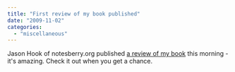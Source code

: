 ```yaml
---
title: "First review of my book published"
date: "2009-11-02"
categories: 
  - "miscellaneous"
---
```


Jason Hook of notesberry.org published [a review of my book](http://www.notesberry.org/notesberry/blog.nsf/d6plinks/JHOK-7XEKVB) this morning - it's amazing. Check it out when you get a chance.
